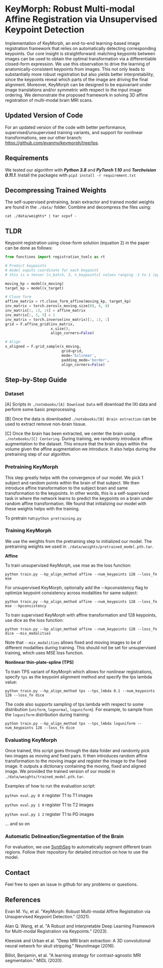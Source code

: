 # KeyMorph: Robust Multi-modal Affine Registration via Unsupervised Keypoint Detection

Implementation of KeyMorph, an end-to-end learning-based image registration framework that relies on automatically detecting corresponding keypoints. Our core insight is straightforward: matching keypoints between images can be used to obtain the optimal transformation via a differentiable closed-form expression. We use this observation to drive the learning of anatomically-consistent keypoints from images. This not only leads to substantially more robust registration but also yields better interpretability, since the keypoints reveal which parts of the image are driving the final alignment. Moreover, KeyMorph can be designed to be equivariant under image translations and/or symmetric with respect to the input image ordering. We demonstrate the proposed framework in solving 3D affine registration of multi-modal brain MRI scans. 

## Updated Version of Code
For an updated version of the code with better performance, supervised/unsupervised training variants, and support for nonlinear transformations, see our other branch: https://github.com/evanmy/keymorph/tree/tps.

## Requirements
We tested our algorithm with ***Python 3.8*** and ***PyTorch 1.10*** and ***Torchvision 0.11.1***. Install the packages with `pip3 install -r requirement.txt`

## Decompressing Trained Weights
The self-supervised pretraining, brain extractor and trained model weights are found in the `./data/` folder. Combine and decompress the files using:

`cat ./data/weights* | tar xzpvf -`

## TLDR
Keypoint registration using close-form solution (equation 2) in the paper can be done as follows:

```python
from functions import registration_tools as rt

# Predict keypoints
# model ouputs coordinate for each keypoint 
# this is a tensor [n_batch, 3, n_keypoints] values ranging -1 to 1 (pytorch grid convention)

moving_kp = model(x_moving)
target_kp = model(x_target)

# Close form
affine_matrix = rt.close_form_affine(moving_kp, target_kp)
inv_matrix = torch.zeros(x_moving.size(0), 4, 4)
inv_matrix[:, :3, :4] = affine_matrix
inv_matrix[:, 3, 3] = 1
inv_matrix = torch.inverse(inv_matrix)[:, :3, :]
grid = F.affine_grid(inv_matrix,
                     x.size(),
                     align_corners=False)

# Align
x_aligned = F.grid_sample(x_moving,
                          grid=grid,
                          mode='bilinear',
                          padding_mode='border',
                          align_corners=False)

```
## Step-by-Step Guide

### Dataset 
[A] Scripts in `./notebooks/[A] Download Data` will download the IXI data and perform some basic preprocessing

[B] Once the data is downloaded `./notebooks/[B] Brain extraction` can be used to extract remove non-brain tissue. 

[C] Once the brain has been extracted, we center the brain using `./notebooks/[C] Centering`. During training, we randomly introduce affine augmentation to the dataset. This ensure that the brain stays within the volume given the affine augmentation we introduce. It also helps during the pretraining step of our algorithm.

### Pretraining KeyMorph

This step greatly helps with the convergence of our model. We pick 1 subject and random points within the brain of that subject. We then introduce affine transformation to the subject brain and same transformation to the keypoints. In other words, this is a self-supervised task in where the network learns to predict the keypoints on a brain under random affine transformation. We found that initializing our model with these weights helps with the training.

 To pretrain run:`python pretraining.py`

### Training KeyMorph
We use the weights from the pretraining step to initialized our model. The pretraining weights we used in `./data/weights/pretrained_model.pth.tar`.

**Affine**

To train unsupervised KeyMorph, use mse as the loss function:

`python train.py --kp_align_method affine --num_keypoints 128 --loss_fn mse`

For unsupervised KeyMorph, optionally add the --kpconsistency flag to optimize keypoint consistency across modalities for same subject:

`python train.py --kp_align_method affine --num_keypoints 128 --loss_fn mse --kpconsistency`

To train supervised KeyMorph with affine transformation and 128 keypoints, use dice as the loss function:

`python train.py --kp_align_method affine --num_keypoints 128 --loss_fn dice --mix_modalities`

Note that `--mix_modalities` allows fixed and moving images to be of different modalities during training. This should not be set for unsupervised training, which uses MSE loss function.

**Nonlinear thin-plate-spline (TPS)**

To train TPS variant of KeyMorph which allows for nonlinear registrations, specify `tps` as the keypoint alignment method and specify the tps lambda value: 

`python train.py --kp_align_method tps --tps_lmbda 0.1 --num_keypoints 128 --loss_fn dice`

The code also supports sampling of tps lambda with respect to some distribution (`uniform`, `lognormal`, `loguniform`). For example, to sample from the `loguniform` distribution during training:

`python train.py --kp_align_method tps --tps_lmbda loguniform --num_keypoints 128 --loss_fn dice`

### Evaluating KeyMorph
Once trained, this script goes through the data folder and randomly pick two images as moving and fixed pairs. It then introduces random affine transformation to the moving image and register the image to the fixed image. It outputs a dictionary containing the moving, fixed and aligned image. We provided the trained version of our model in  `./data/weights/trained_model.pth.tar`.

Examples of how to run the evaluation script:

`python eval.py 0 0` register T1 to T1 images

`python eval.py 1 0` register T1 to T2 images

`python eval.py 1 2` register T1 to PD images

... and so on

### Automatic Delineation/Segmentation of the Brain
For evaluation, we use [SynthSeg](https://github.com/BBillot/SynthSeg) to automatically segment different brain regions. Follow their repository for detailed intruction on how to use the model. 

## Contact
Feel free to open an issue in github for any problems or questions.

## References
Evan M. Yu, et al. "KeyMorph: Robust Multi-modal Affine Registration via Unsupervised Keypoint Detection." (2021).

Alan Q. Wang, et al. "A Robust and Interpretable Deep Learning Framework for Multi-modal Registration via Keypoints." (2023).

Kleesiek and Urban et al. "Deep MRI brain extraction: A 3D convolutional neural network for skull stripping." NeuroImage (2016).

Billot, Benjamin, et al. "A learning strategy for contrast-agnostic MRI segmentation." MIDL (2020).



